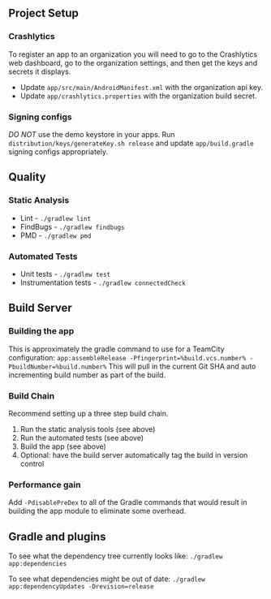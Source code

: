 ## Project Setup

### Crashlytics
To register an app to an organization you will need to go to the Crashlytics web dashboard, go to
the organization settings, and then get the keys and secrets it displays.
- Update `app/src/main/AndroidManifest.xml` with the organization api key.
- Update `app/crashlytics.properties` with the organization build secret.

### Signing configs
*DO NOT* use the demo keystore in your apps.  Run `distribution/keys/generateKey.sh release` and update
`app/build.gradle` signing configs appropriately.

## Quality

### Static Analysis
- Lint - `./gradlew lint`
- FindBugs - `./gradlew findbugs`
- PMD - `./gradlew pmd`

### Automated Tests
- Unit tests - `./gradlew test`
- Instrumentation tests - `./gradlew connectedCheck`

## Build Server

### Building the app
This is approximately the gradle command to use for a TeamCity configuration:
`app:assembleRelease -Pfingerprint=%build.vcs.number% -PbuildNumber=%build.number%`
This will pull in the current Git SHA and auto incrementing build number as part of the build.

### Build Chain
Recommend setting up a three step build chain.

1. Run the static analysis tools (see above)
2. Run the automated tests (see above)
3. Build the app (see above)
4. Optional: have the build server automatically tag the build in version control

### Performance gain
Add `-PdisablePreDex` to all of the Gradle commands that would result in building the app module to eliminate some overhead.

## Gradle and plugins

To see what the dependency tree currently looks like:
`./gradlew app:dependencies`

To see what dependencies might be out of date:
`./gradlew app:dependencyUpdates -Drevision=release`